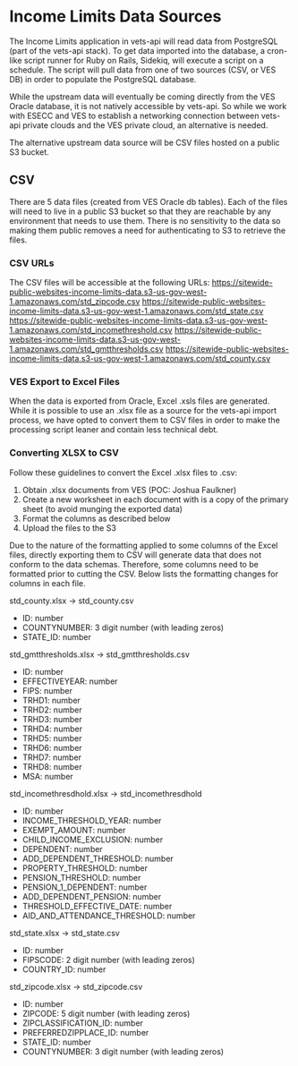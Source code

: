 # Income Limits Data Sources

The Income Limits application in vets-api will read data from PostgreSQL (part of the vets-api stack). To get data imported into the database, a cron-like script runner for Ruby on Rails, Sidekiq, will execute a script on a schedule. The script will pull data from one of two sources (CSV, or VES DB) in order to populate the PostgreSQL database.

While the upstream data will eventually be coming directly from the VES Oracle database, it is not natively accessible by vets-api. So while we work with ESECC and VES to establish a networking connection between vets-api private clouds and the VES private cloud, an alternative is needed.

The alternative upstream data source will be CSV files hosted on a public S3 bucket.

## CSV
There are 5 data files (created from VES Oracle db tables). Each of the files will need to live in a public S3 bucket so that they are reachable by any environment that needs to use them. There is no sensitivity to the data so making them public removes a need for authenticating to S3 to retrieve the files.

### CSV URLs
The CSV files will be accessible at the following URLs:
https://sitewide-public-websites-income-limits-data.s3-us-gov-west-1.amazonaws.com/std_zipcode.csv
https://sitewide-public-websites-income-limits-data.s3-us-gov-west-1.amazonaws.com/std_state.csv
https://sitewide-public-websites-income-limits-data.s3-us-gov-west-1.amazonaws.com/std_incomethreshold.csv
https://sitewide-public-websites-income-limits-data.s3-us-gov-west-1.amazonaws.com/std_gmtthresholds.csv
https://sitewide-public-websites-income-limits-data.s3-us-gov-west-1.amazonaws.com/std_county.csv

### VES Export to Excel Files

When the data is exported from Oracle, Excel .xsls files are generated. While it is possible to use an .xlsx file as a source for the vets-api import process, we have opted to convert them to CSV files in order to make the processing script leaner and contain less technical debt.

### Converting XLSX to CSV

Follow these guidelines to convert the Excel .xlsx files to .csv:
1) Obtain .xlsx documents from VES (POC: Joshua Faulkner)
2) Create a new worksheet in each document with is a copy of the primary sheet (to avoid munging the exported data)
3) Format the columns as described below
4) Upload the files to the S3

Due to the nature of the formatting applied to some columns of the Excel files, directly exporting them to CSV will generate data that does not conform to the data schemas. Therefore, some columns need to be formatted prior to cutting the CSV. Below lists the formatting changes for columns in each file.

std_county.xlsx -> std_county.csv
- ID: number
- COUNTYNUMBER: 3 digit number (with leading zeros)
- STATE_ID: number

std_gmtthresholds.xlsx -> std_gmtthresholds.csv
- ID: number
- EFFECTIVEYEAR: number
- FIPS: number
- TRHD1: number
- TRHD2: number
- TRHD3: number
- TRHD4: number
- TRHD5: number
- TRHD6: number
- TRHD7: number
- TRHD8: number
- MSA: number

std_incomethresdhold.xlsx -> std_incomethresdhold
- ID: number
- INCOME_THRESHOLD_YEAR: number
- EXEMPT_AMOUNT: number
- CHILD_INCOME_EXCLUSION: number
- DEPENDENT: number
- ADD_DEPENDENT_THRESHOLD: number
- PROPERTY_THRESHOLD: number
- PENSION_THRESHOLD: number
- PENSION_1_DEPENDENT: number
- ADD_DEPENDENT_PENSION: number
- THRESHOLD_EFFECTIVE_DATE: number
- AID_AND_ATTENDANCE_THRESHOLD: number

std_state.xlsx -> std_state.csv
- ID: number
- FIPSCODE: 2 digit number (with leading zeros)
- COUNTRY_ID: number

std_zipcode.xlsx -> std_zipcode.csv
- ID: number
- ZIPCODE: 5 digit number (with leading zeros)
- ZIPCLASSIFICATION_ID: number
- PREFERREDZIPPLACE_ID: number
- STATE_ID: number
- COUNTYNUMBER: 3 digit number (with leading zeros)
